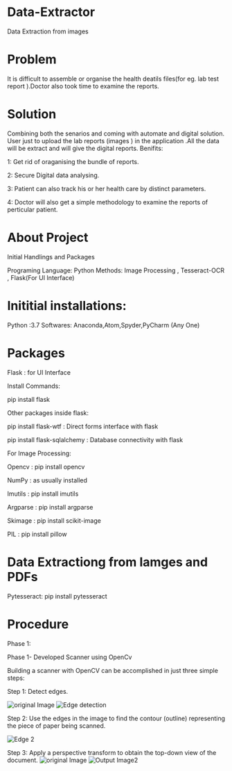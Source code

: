 # Data-Extractor
Data Extraction from images


# Problem
It is difficult to assemble or organise the health deatils files(for eg. lab test report ).Doctor also took time to examine the reports.

# Solution 
Combining both the senarios and coming with automate and digital solution.
User just to upload the lab reports (images ) in the application .All the data will be extract and will give the digital reports.
Benifits:

1: Get rid of oraganising the bundle of reports.

2: Secure Digital data analysing.

3: Patient can also track his or her health care by distinct parameters.

4: Doctor will also get a simple methodology to examine the reports of perticular patient. 

# About Project

 Initial Handlings and Packages

 Programing Language: Python
 Methods: Image Processing , Tesseract-OCR , Flask(For UI Interface)

# Inititial installations:
Python :3.7
Softwares: Anaconda,Atom,Spyder,PyCharm (Any One)

# Packages
Flask : for UI Interface

Install Commands:

pip install flask

Other packages inside flask:

pip install flask-wtf : Direct forms interface with flask

pip install flask-sqlalchemy : Database connectivity with flask

For Image Processing:

Opencv : pip install opencv

NumPy : as usually installed

Imutils : pip install imutils

Argparse : pip install argparse

Skimage : pip install scikit-image

PIL : pip install pillow

# Data Extractiong from Iamges and PDFs
Pytesseract: pip install pytesseract


# Procedure

Phase 1:

Phase 1- Developed Scanner using OpenCv

Building a scanner with OpenCV can be accomplished in just three simple steps:

Step 1: Detect edges.

![original Image](https://user-images.githubusercontent.com/37553965/60964604-5b2e5980-a331-11e9-9d9a-2ccb2ba856c4.PNG) ![Edge detection](https://user-images.githubusercontent.com/37553965/60964751-c710c200-a331-11e9-9292-fdc249d15e9b.PNG)


Step 2: Use the edges in the image to find the contour (outline) representing the piece of paper being scanned.

![Edge 2](https://user-images.githubusercontent.com/37553965/60965015-5f0eab80-a332-11e9-942a-7a15226b920c.PNG)

Step 3: Apply a perspective transform to obtain the top-down view of the document.
![original Image](https://user-images.githubusercontent.com/37553965/60965091-9b420c00-a332-11e9-8a54-dea75b8ca7e0.PNG) ![Output Image2](https://user-images.githubusercontent.com/37553965/60965096-9ed59300-a332-11e9-8a3c-b3446440026d.PNG)

